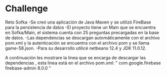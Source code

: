 # Challenge
Reto Sofka
-Se creó una aplicación de Java Maven y se utilizó FireBase para la persistencia de datos
-El proyecto tiene un Main que se encuentra en Sofka/Main, el sistema cuenta con 25 preguntas precargadas en la base de datos.
-Las dependencias se descargan automáticamente con el archivo pom.xml y la autenticación se encuentra con el archivo pom y se llama game-58.json.
-Para su desarrollo utilicé netbeans 12.4 y JDK 11.0.12.

A continuación les mostrare la línea que se encarga de descargar las dependencias , esta línea está en el archivo pom.xml:
        "<dependencies>
        <dependency>
            <groupId>com.google.firebase</groupId>
            <artifactId>firebase-admin</artifactId>
            <version>8.0.0</version>
        </dependency>
    </dependencies>"

